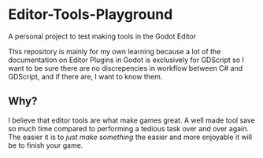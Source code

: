 # Editor-Tools-Playground

A personal project to test making tools in the Godot Editor

This repository is mainly for my own learning because a lot of the documentation on Editor Plugins in Godot is exclusively for GDScript so I want to be sure there are no discrepencies in workflow between C# and GDScript, and if there are, I want to know them.

## Why?

I believe that editor tools are what make games great. A well made tool save so much time compared to performing a tedious task over and over again. The easier it is to *just make something* the easier and more enjoyable it will be to finish your game.

